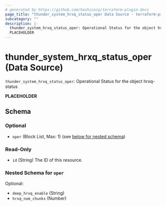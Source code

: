 ```yaml
---
# generated by https://github.com/hashicorp/terraform-plugin-docs
page_title: "thunder_system_hrxq_status_oper Data Source - terraform-provider-thunder"
subcategory: ""
description: |-
  thunder_system_hrxq_status_oper: Operational Status for the object hrxq-status
  PLACEHOLDER
---
```


# thunder_system_hrxq_status_oper (Data Source)

`thunder_system_hrxq_status_oper`: Operational Status for the object hrxq-status

__PLACEHOLDER__



<!-- schema generated by tfplugindocs -->
## Schema

### Optional

- `oper` (Block List, Max: 1) (see [below for nested schema](#nestedblock--oper))

### Read-Only

- `id` (String) The ID of this resource.

<a id="nestedblock--oper"></a>
### Nested Schema for `oper`

Optional:

- `deep_hrxq_enable` (String)
- `hrxq_num_chunks` (Number)


